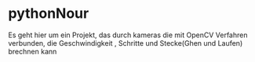 # pythonNour

Es geht hier um ein Projekt, das durch kameras die mit OpenCV Verfahren verbunden, die Geschwindigkeit , Schritte und Stecke(Ghen und Laufen) brechnen kann
